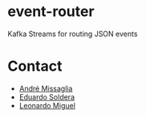 # event-router

Kafka Streams for routing JSON events

# Contact

- [André Missaglia](mailto:andre.missaglia@arquivei.com.br)
- [Eduardo Soldera](mailto:eduardo.soldera@arquivei.com.br)
- [Leonardo Miguel](mailto:leonardo.miguel@arquivei.com.br)
